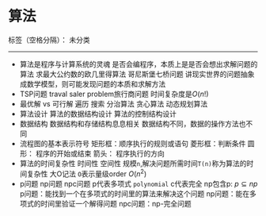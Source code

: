 ﻿# 算法

标签（空格分隔）： 未分类

---

- 算法是程序与计算系统的灵魂
是否会编程序，本质上是是否会想出求解问题的算法
求最大公约数的欧几里得算法
哥尼斯堡七桥问题
讲现实世界的问题抽象成数学模型，则可能发现问题的本质和求解方法
- TSP问题 traval saler problem旅行商问题
时间复杂度是$O{(n!)}$
- 最优解 vs 可行解
遍历 搜索
分治算法
贪心算法
动态规划算法
- 算法设计
算法的数据结构设计
算法的控制结构设计
- 数据结构
数据结构和存储结构息息相关
数据结构不同，数据的操作方法也不同
- 流程图的基本表示符号
矩形框：顺序执行的规则或语句
菱形框：判断条件
圆形： 程序的开始或结束
箭头： 程序执行的方向
- 算法的时间复杂性
时间性 空间性
规模`n`,解决问题所需时间`T(n)`称为算法的时间复杂性
大O记法
`O`表示量级order $O(n^2)$
- p问题 np问题 npc问题
p代表多项式 `polynomial`
c代表完全
np包含p: $p\subseteq np$
p问题：能找到一个在多项式的时间里的算法来解决这个问题
np问题：能在多项式的时间里验证一个解得问题
npc问题：np-完全问题






